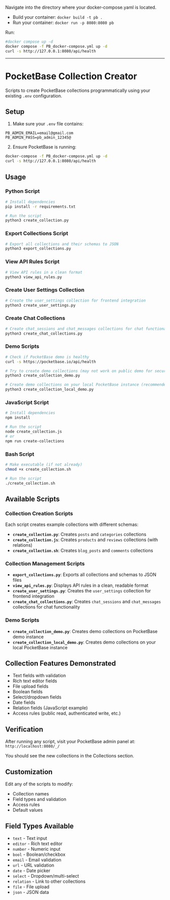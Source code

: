 
Navigate into the directory where your docker-compose.yaml is located.

* Build your container: `docker build -t pb .`
* Run your container: `docker run -p 8080:8080 pb`

Run:

```sh
#docker compose up -d
docker compose -f PB_docker-compose.yml up -d
curl -s http://127.0.0.1:8080/api/health
```

---

# PocketBase Collection Creator

Scripts to create PocketBase collections programmatically using your existing `.env` configuration.

## Setup

1. Make sure your `.env` file contains:
   
```
PB_ADMIN_EMAIL=email@gmail.com
PB_ADMIN_PASS=pb_admin_12345@
```

2. Ensure PocketBase is running:

```bash
docker-compose -f PB_docker-compose.yml up -d
curl -s http://127.0.0.1:8080/api/health
```

## Usage

### Python Script
```bash
# Install dependencies
pip install -r requirements.txt

# Run the script
python3 create_collection.py
```

### Export Collections Script
```bash
# Export all collections and their schemas to JSON
python3 export_collections.py
```

### View API Rules Script
```bash
# View API rules in a clean format
python3 view_api_rules.py
```

### Create User Settings Collection

```bash
# Create the user_settings collection for frontend integration
python3 create_user_settings.py
```

### Create Chat Collections

```bash
# Create chat_sessions and chat_messages collections for chat functionality
python3 create_chat_collections.py
```

### Demo Scripts

```bash
# Check if PocketBase demo is healthy
curl -s https://pocketbase.io/api/health

# Try to create demo collections (may not work on public demo for security)
python3 create_collection_demo.py

# Create demo collections on your local PocketBase instance (recommended)
python3 create_collection_local_demo.py
```

### JavaScript Script

```bash
# Install dependencies
npm install

# Run the script
node create_collection.js
# or
npm run create-collections
```

### Bash Script

```bash
# Make executable (if not already)
chmod +x create_collection.sh

# Run the script
./create_collection.sh
```

## Available Scripts

### Collection Creation Scripts
Each script creates example collections with different schemas:

- **`create_collection.py`**: Creates `posts` and `categories` collections
- **`create_collection.js`**: Creates `products` and `reviews` collections (with relations)
- **`create_collection.sh`**: Creates `blog_posts` and `comments` collections

### Collection Management Scripts
- **`export_collections.py`**: Exports all collections and schemas to JSON files
- **`view_api_rules.py`**: Displays API rules in a clean, readable format
- **`create_user_settings.py`**: Creates the `user_settings` collection for frontend integration
- **`create_chat_collections.py`**: Creates `chat_sessions` and `chat_messages` collections for chat functionality

### Demo Scripts
- **`create_collection_demo.py`**: Creates demo collections on PocketBase demo instance
- **`create_collection_local_demo.py`**: Creates demo collections on your local PocketBase instance

## Collection Features Demonstrated

- Text fields with validation
- Rich text editor fields
- File upload fields
- Boolean fields
- Select/dropdown fields
- Date fields
- Relation fields (JavaScript example)
- Access rules (public read, authenticated write, etc.)

## Verification

After running any script, visit your PocketBase admin panel at: `http://localhost:8080/_/`

You should see the new collections in the Collections section.

## Customization

Edit any of the scripts to modify:
- Collection names
- Field types and validation
- Access rules
- Default values

## Field Types Available

- `text` - Text input
- `editor` - Rich text editor
- `number` - Numeric input
- `bool` - Boolean/checkbox
- `email` - Email validation
- `url` - URL validation
- `date` - Date picker
- `select` - Dropdown/multi-select
- `relation` - Link to other collections
- `file` - File upload
- `json` - JSON data
